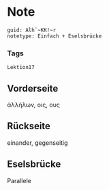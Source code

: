 # Note
```
guid: Alh`~KK!~r
notetype: Einfach + Eselsbrücke
```

### Tags
```
Lektion17
```

## Vorderseite
ἀλλήλων, οις, ους

## Rückseite
einander, gegenseitig

## Eselsbrücke
Parallele
